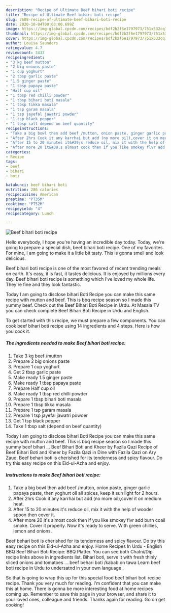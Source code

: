 ```yaml
---
description: "Recipe of Ultimate Beef bihari boti recipe"
title: "Recipe of Ultimate Beef bihari boti recipe"
slug: 7608-recipe-of-ultimate-beef-bihari-boti-recipe
date: 2020-10-04T00:03:00.699Z
image: https://img-global.cpcdn.com/recipes/bdf2b2f6e1797973/751x532cq70/beef-bihari-boti-recipe-recipe-main-photo.jpg
thumbnail: https://img-global.cpcdn.com/recipes/bdf2b2f6e1797973/751x532cq70/beef-bihari-boti-recipe-recipe-main-photo.jpg
cover: https://img-global.cpcdn.com/recipes/bdf2b2f6e1797973/751x532cq70/beef-bihari-boti-recipe-recipe-main-photo.jpg
author: Louisa Saunders
ratingvalue: 4.7
reviewcount: 3433
recipeingredient:
- "3 kg beef mutton"
- "2 big onions paste"
- "1 cup yoghurt"
- "2 tbsp garlic paste"
- "1.5 ginger paste"
- "1 tbsp papaya paste"
- "Half cup oil"
- "1 tbsp red chilli powder"
- "1 tbsp bihari boti masala"
- "1 tbsp tikka masala"
- "1 tsp garam masala"
- "1 tsp jayefal jawatri powder"
- "1 tsp black pepper"
- "1 tbsp salt depend on beef quantity"
recipeinstructions:
- "Take a big bowl then add beef /mutton, onion paste, ginger garlic papaya paste, then yoghurt oil all spices, keep it sun light for 2 hours."
- "After 2hrs Cook it any karrhai but add (no more oil),cover it on medium heat."
- "After 15 to 20 minutes it&#39;s reduce oil, mix it with the help of wooder spoon then cover it."
- "After more 20 it&#39;s almost cook then if you like smokey flvr add burn coail smoke. Cover it properly. Now it&#39;s ready to serve. With green chillies, lemon and onions."
categories:
- Recipe
tags:
- beef
- bihari
- boti

katakunci: beef bihari boti 
nutrition: 286 calories
recipecuisine: American
preptime: "PT35M"
cooktime: "PT52M"
recipeyield: "4"
recipecategory: Lunch

---
```



![Beef bihari boti recipe](https://img-global.cpcdn.com/recipes/bdf2b2f6e1797973/751x532cq70/beef-bihari-boti-recipe-recipe-main-photo.jpg)

Hello everybody, I hope you're having an incredible day today. Today, we're going to prepare a special dish, beef bihari boti recipe. One of my favorites. For mine, I am going to make it a little bit tasty. This is gonna smell and look delicious.

Beef bihari boti recipe is one of the most favored of recent trending meals on earth. It's easy, it is fast, it tastes delicious. It is enjoyed by millions every day. Beef bihari boti recipe is something which I've loved my whole life. They're fine and they look fantastic.

Today I am going to disclose bihari Boti Recipe you can make this same recipe with mutton and beef. This is bbq recipe season so I made this yummy beef. Check out the Beef Bihari Boti Recipe in Urdu. At Masala TV you can check complete Beef Bihari Boti Recipe in Urdu and English.


To get started with this recipe, we must prepare a few components. You can cook beef bihari boti recipe using 14 ingredients and 4 steps. Here is how you cook it.

<!--inarticleads1-->

##### The ingredients needed to make Beef bihari boti recipe:

1. Take 3 kg beef /mutton
1. Prepare 2 big onions paste
1. Prepare 1 cup yoghurt
1. Get 2 tbsp garlic paste
1. Make ready 1.5 ginger paste
1. Make ready 1 tbsp papaya paste
1. Prepare Half cup oil
1. Make ready 1 tbsp red chilli powder
1. Prepare 1 tbsp bihari boti masala
1. Prepare 1 tbsp tikka masala
1. Prepare 1 tsp garam masala
1. Prepare 1 tsp jayefal jawatri powder
1. Get 1 tsp black pepper
1. Take 1 tbsp salt (depend on beef quantity)


Today I am going to disclose bihari Boti Recipe you can make this same recipe with mutton and beef. This is bbq recipe season so I made this yummy beef bihari … Beef Bihari Boti and Kheer by Fazila Qazi Recipe of Beef Bihari Boti and Kheer by Fazila Qazi in Dine with Fazila Qazi on Ary Zauq. Beef behari boti is cherished for its tenderness and spicy flavour. Do try this easy recipe on this Eid-ul-Azha and enjoy. 

<!--inarticleads2-->

##### Instructions to make Beef bihari boti recipe:

1. Take a big bowl then add beef /mutton, onion paste, ginger garlic papaya paste, then yoghurt oil all spices, keep it sun light for 2 hours.
1. After 2hrs Cook it any karrhai but add (no more oil),cover it on medium heat.
1. After 15 to 20 minutes it&#39;s reduce oil, mix it with the help of wooder spoon then cover it.
1. After more 20 it&#39;s almost cook then if you like smokey flvr add burn coail smoke. Cover it properly. Now it&#39;s ready to serve. With green chillies, lemon and onions.


Beef behari boti is cherished for its tenderness and spicy flavour. Do try this easy recipe on this Eid-ul-Azha and enjoy. Home Recipes In Urdu - English BBQ Beef Bihari Boti Recipe: BBQ Platter. You can see both Chatni/Dip recipe links above in ingredients list. Bihari boti, serve it with fresh thinly sliced onions and tomatoes ….beef behari boti /kabab on tawa Learn beef boti recipe in Urdu to undersatnd in your own language . 

So that is going to wrap this up for this special food beef bihari boti recipe recipe. Thank you very much for reading. I'm confident that you can make this at home. There is gonna be more interesting food at home recipes coming up. Remember to save this page in your browser, and share it to your loved ones, colleague and friends. Thanks again for reading. Go on get cooking!
